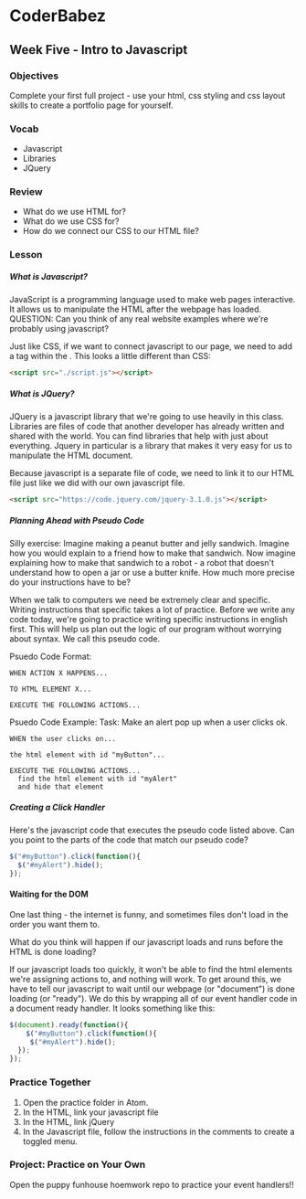 # CoderBabez

##  Week Five - Intro to Javascript

### Objectives
Complete your first full project - use your html, css styling and css layout skills to create a portfolio page for yourself.

### Vocab
* Javascript
* Libraries
* JQuery

### Review
* What do we use HTML for?
* What do we use CSS for?
* How do we connect our CSS to our HTML file?

### Lesson

##### What is Javascript?

JavaScript is a programming language used to make web pages interactive. It allows us to manipulate the HTML after the webpage has loaded.
QUESTION: Can you think of any real website examples where we're probably using javascript?

Just like CSS, if we want to connect javascript to our page, we need to add a tag within the <head>. This looks a little different than CSS:  
```html
<script src="./script.js"></script>
```

##### What is JQuery?

JQuery is a javascript library that we're going to use heavily in this class.
Libraries are files of code that another developer has already written and shared with the world. You can find libraries that help with just about everything. Jquery in particular is a library that makes it very easy for us to manipulate the HTML document.

Because javascript is a separate file of code, we need to link it to our HTML file just like we did with our own javascript file.

```html
<script src="https://code.jquery.com/jquery-3.1.0.js"></script>
```

##### Planning Ahead with Pseudo Code

Silly exercise: Imagine making a peanut butter and jelly sandwich. Imagine how you would explain to a friend how to make that sandwich. Now imagine explaining how to make that sandwich to a robot - a robot that doesn't understand how to open a jar or use a butter knife. How much more precise do your instructions have to be?

When we talk to computers we need be extremely clear and specific. Writing instructions that specific takes a lot of practice. Before we write any code today, we're going to practice writing specific instructions in english first. This will help us plan out the logic of our program without worrying about syntax. We call this pseudo code.

Psuedo Code Format:
```
WHEN ACTION X HAPPENS...

TO HTML ELEMENT X...

EXECUTE THE FOLLOWING ACTIONS...
```

Psuedo Code Example:
Task: Make an alert pop up when a user clicks ok.
```
WHEN the user clicks on...

the html element with id "myButton"...

EXECUTE THE FOLLOWING ACTIONS...
  find the html element with id "myAlert"
  and hide that element
```

##### Creating a Click Handler

Here's the javascript code that executes the pseudo code listed above. Can you point to the parts of the code that match our pseudo code?

```javascript
$("#myButton").click(function(){
  $("#myAlert").hide();
});
```
#### Waiting for the DOM

One last thing - the internet is funny, and sometimes files don't load in the order you want them to. 

What do you think will happen if our javascript loads and runs before the HTML is done loading? 

If our javascript loads too quickly, it won't be able to find the html elements we're assigning actions to, and nothing will work. To get around this, we have to tell our javascript to wait until our webpage (or "document") is done loading (or "ready"). We do this by wrapping all of our event handler code in a document ready handler. It looks something like this: 

```javascript
$(document).ready(function(){
	$("#myButton").click(function(){
     $("#myAlert").hide();
  });
});
```
### Practice Together
1. Open the practice folder in Atom.
2. In the HTML, link your javascript file
3. In the HTML, link jQuery
3. In the Javascript file, follow the instructions in the comments to create a toggled menu.

### Project: Practice on Your Own
Open the puppy funhouse hoemwork repo to practice your event handlers!! 
